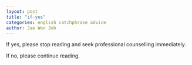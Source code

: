 ```yaml
---
layout: post
title: "if-yes"
categories: english catchphrase advice
author: Jae Won Joh
---
```

If yes, please stop reading and seek professional counselling immediately.  

If no, please continue reading.
